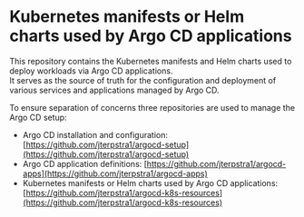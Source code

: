 # Kubernetes manifests or Helm charts used by Argo CD applications

This repository contains the Kubernetes manifests and Helm charts used to deploy workloads via Argo CD applications.  
It serves as the source of truth for the configuration and deployment of various services and applications managed by
Argo CD.

To ensure separation of concerns three repositories are used to manage the Argo CD setup:

* Argo CD installation and
  configuration: [https://github.com/jterpstra1/argocd-setup](https://github.com/jterpstra1/argocd-setup)
* Argo CD application definitions: [https://github.com/jterpstra1/argocd-apps](https://github.com/jterpstra1/argocd-apps)
* Kubernetes manifests or Helm charts used by Argo CD
  applications: [https://github.com/jterpstra1/argocd-k8s-resources](https://github.com/jterpstra1/argocd-k8s-resources)